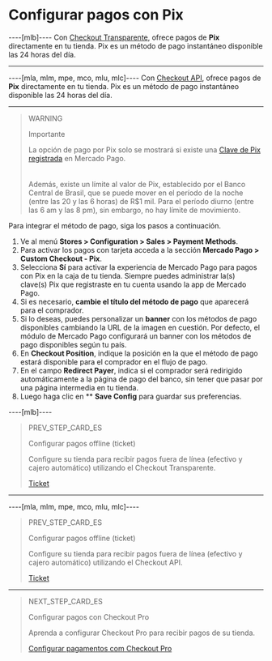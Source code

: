 # Configurar pagos con Pix

----[mlb]----
Con [Checkout Transparente](/developers/es/guides/checkout-api/introduction), ofrece pagos de **Pix** directamente en tu tienda. Pix es un método de pago instantáneo disponible las 24 horas del día.

------------

----[mla, mlm, mpe, mco, mlu, mlc]----
Con [Checkout API](/developers/es/guides/checkout-api/introduction), ofrece pagos de **Pix** directamente en tu tienda. Pix es un método de pago instantáneo disponible las 24 horas del día.

------------

> WARNING
>
> Importante
>
> La opción de pago por Pix solo se mostrará si existe una [Clave de Pix registrada](/developers/es/guides/checkout-api/receiving-payment-by-pix) en Mercado Pago. </br>
> </br> <br/>
> Además, existe un límite al valor de Pix, establecido por el Banco Central de Brasil, que se puede mover en el período de la noche (entre las 20 y las 6 horas) de R$1 mil. Para el período diurno (entre las 6 am y las 8 pm), sin embargo, no hay límite de movimiento.

Para integrar el método de pago, siga los pasos a continuación.

1. Ve al menú **Stores > Configuration > Sales > Payment Methods**.
2. Para activar los pagos con tarjeta acceda a la sección **Mercado Pago > Custom Checkout - Pix**.
3. Selecciona **Sí** para activar la experiencia de Mercado Pago para pagos con Pix en la caja de tu tienda. Siempre puedes administrar la(s) clave(s) Pix que registraste en tu cuenta usando la app de Mercado Pago.
4. Si es necesario, **cambie el título del método de pago** que aparecerá para el comprador.
5. Si lo deseas, puedes personalizar un **banner** con los métodos de pago disponibles cambiando la URL de la imagen en cuestión. Por defecto, el módulo de Mercado Pago configurará un banner con los métodos de pago disponibles según tu país.
6. En **Checkout Position**, indique la posición en la que el método de pago estará disponible para el comprador en el flujo de pago.
7. En el campo **Redirect Payer**, indica si el comprador será redirigido automáticamente a la página de pago del banco, sin tener que pasar por una página intermedia en tu tienda.
8. Luego haga clic en ** **Save Config** para guardar sus preferencias.

----[mlb]----
> PREV_STEP_CARD_ES
>
> Configurar pagos offline (ticket)
>
> Configure su tienda para recibir pagos fuera de línea (efectivo y cajero automático) utilizando el Checkout Transparente.
>
> [Ticket](/developers/es/docs/magento-two/payment-configuration/checkout-api/ticket)
------------

----[mla, mlm, mpe, mco, mlu, mlc]----
> PREV_STEP_CARD_ES
>
> Configurar pagos offline (ticket)
>
> Configure su tienda para recibir pagos fuera de línea (efectivo y cajero automático) utilizando el Checkout API.
>
> [Ticket](/developers/es/docs/magento-two/payment-configuration/checkout-api/ticket)
------------

> NEXT_STEP_CARD_ES
>
> Configurar pagos con Checkout Pro 
>
> Aprenda a configurar Checkout Pro para recibir pagos de su tienda.
>
> [Configurar pagamentos com Checkout Pro](/developers/es/docs/magento-two/payment-configuration/checkout-pro)
